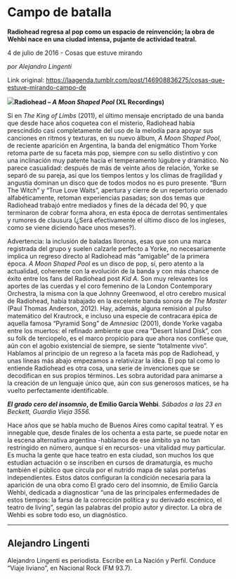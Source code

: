 # Campo de batalla

**Radiohead regresa al pop como un espacio de reinvención; la obra de Wehbi nace en una ciudad intensa, pujante de actividad teatral.**

4 de julio de 2016 - Cosas que estuve mirando

_por Alejandro Lingenti_

Link original: https://laagenda.tumblr.com/post/146908836275/cosas-que-estuve-mirando-campo-de

![](https://64.media.tumblr.com/b3126fa5242a95c8710294a893016525/tumblr_inline_pk0gx4ABJw1t6q87u_500.jpg)**Radiohead – *A Moon Shaped Pool* (XL Recordings)**

Si en *The King of Limbs* (2011), el último mensaje encriptado de una banda que desde hace años coquetea con el misterio, Radiohead había prescindido casi completamente del uso de la melodía para apoyar sus canciones en ritmos y texturas, en su nuevo álbum, *A Moon Shaped Pool*, de reciente aparición en Argentina, la banda del enigmático Thom Yorke retoma parte de su faceta más pop, siempre con su sello distintivo y con una inclinación muy patente hacia el temperamento lúgubre y dramático. No parece casualidad: después de más de veinte años de relación, Yorke se separó de su pareja, así que los tiempos lentos y los climas de fragilidad y angustia dominan un disco que de todos modos no es puro presente. “Burn The Witch” y “True Love Waits”, apertura y cierre de un repertorio ordenado alfabéticamente, retoman experiencias pasadas; son dos temas que Radiohead trabajó entre mediados y fines de la década del 90, y que terminaron de cobrar forma ahora, en esta época de derrotas sentimentales y rumores de clausura (¿Será efectivamente el último disco de los ingleses, como se viene diciendo hace unos meses?). 

Advertencia: la inclusión de baladas lloronas, esas que son una marca registrada del grupo y suelen calzarle perfecto a Yorke, no necesariamente implica un regreso directo al Radiohead más “amigable” de la primera época. *A Moon Shaped Pool* es un disco de pop, sí, pero atento a la actualidad, coherente con la evolución de la banda y con más chance de éxito entre los fans del Radiohead post *Kid A*. Son muy relevantes los aportes de las cuerdas y el coro femenino de la London Contemporary Orchestra, la misma con la que Johnny Greenwood, el otro cerebro musical de Radiohead, había trabajado en la excelente banda sonora de *The Master* (Paul Thomas Anderson, 2012). Hay, además, alguna remisión al pulso matemático del Krautrock, e incluso una especie de contracara épica de aquella famosa “Pyramid Song” de *Amnesiac* (2001), donde Yorke vagaba entre los muertos: el refinado ambiente que crea “Desert Island Disk”, con su folk de terciopelo, es el marco propicio para que ahora nos confiese que, aún con el agobio existencial de siempre, se siente “totalmente vivo”. Hablamos al principio de un regreso a la faceta más pop de Radiohead, y unas líneas más abajo empezamos a relativizar la idea. El pop tal como lo entiende Radiohead es otra cosa, una serie de invenciones que se decodifican en sus propios términos. Les sobra autoridad para animarse a la creación de un lenguaje único que, aún con sus generosos matices, se ha vuelto perfectamente identificable. 





  
***El grado cero del insomnio*, de Emilio García Wehbi**. *Sábados a las 23 en Beckett, Guardia Vieja 3556.*




Hace años que se habla mucho de Buenos Aires como capital teatral. Y es innegable que, desde finales de los ochenta a esta parte, se puede notar en la escena alternativa argentina -hablamos de ese ámbito ya no tan restringido en número, aunque sí en recursos- una vitalidad muy particular. Es mucha la gente que hace teatro en esta ciudad, son muchos los que estudian actuación o se inscriben en cursos de dramaturgia, es mucho también el público que circula por el nutrido mapa de salas porteñas independientes. Estos datos configuran la condición necesaria para la aparición de una obra como El grado cero del insomnio, de Emilio García Wehbi, dedicada a diagnosticar “una de las principales enfermedades de estos tiempos: la farsa de la corrección política y su derivado escénico, el teatro de living”, según las palabras del propio autor y director. La obra de Wehbi es sobre todo eso, un diagnóstico. 

  




---

 Alejandro Lingenti
-------------------

 Alejandro Lingenti es periodista. Escribe en La Nación y Perfil. Conduce “Viaje liviano”, en Nacional Rock (FM 93.7). 

